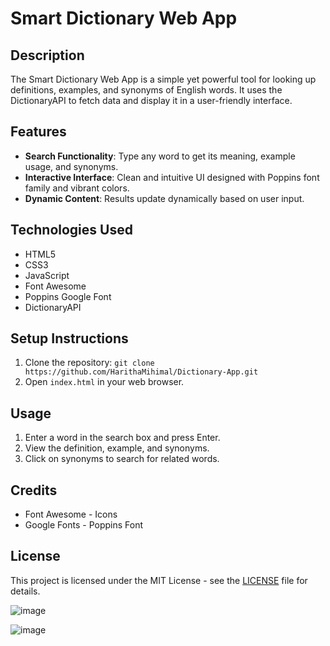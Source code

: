

# Smart Dictionary Web App

## Description

The Smart Dictionary Web App is a simple yet powerful tool for looking up definitions, examples, and synonyms of English words. It uses the DictionaryAPI to fetch data and display it in a user-friendly interface.

## Features

- **Search Functionality**: Type any word to get its meaning, example usage, and synonyms.
- **Interactive Interface**: Clean and intuitive UI designed with Poppins font family and vibrant colors.
- **Dynamic Content**: Results update dynamically based on user input.

## Technologies Used

- HTML5
- CSS3
- JavaScript
- Font Awesome
- Poppins Google Font
- DictionaryAPI

## Setup Instructions

1. Clone the repository: `git clone https://github.com/HarithaMihimal/Dictionary-App.git`
2. Open `index.html` in your web browser.

## Usage

1. Enter a word in the search box and press Enter.
2. View the definition, example, and synonyms.
3. Click on synonyms to search for related words.

## Credits

- Font Awesome - Icons
- Google Fonts - Poppins Font

## License

This project is licensed under the MIT License - see the [LICENSE](LICENSE) file for details.


![image](https://github.com/HarithaMihimal/Dictionary-App/assets/129370991/0f8ec8e5-3c29-497b-8487-e59b31542d16)

![image](https://github.com/HarithaMihimal/Dictionary-App/assets/129370991/8bb9763c-d837-49b9-a329-65bf3cfea08c)


